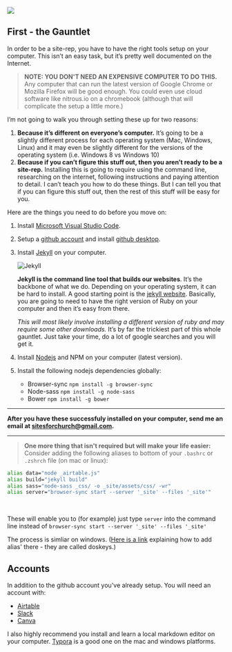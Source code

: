 
![](https://dl.dropboxusercontent.com/u/47159282/computer.jpeg)
  
## First - the Gauntlet 

In order to be a site-rep, you have to have the right tools setup on your computer.  This isn’t an easy task, but it’s pretty well documented on the Internet.

> **NOTE: YOU DON'T NEED AN EXPENSIVE COMPUTER TO DO THIS.** Any computer that can run the latest version of Google Chrome or Mozilla Firefox will be good enough.  You could even use cloud software like nitrous.io on a chromebook (although that will complicate the setup a little more.)


I’m not going to walk you through setting these up for two reasons:

1. **Because it’s different on everyone’s computer.**  It’s going to be a slightly different process for each operating system (Mac, Windows, Linux) and it may even be slightly different for the versions of the operating system (i.e. Windows 8 vs Windows 10)
2. **Because if you can’t figure this stuff out, then you aren’t ready to be a site-rep.**  Installing this is going to require using the command line, researching on the internet, following instructions and paying attention to detail.  I can’t teach you how to do these things.  But I can tell you that if you can figure this stuff out, then the rest of this stuff will be easy for you.

Here are the things you need to do before you move on:

1. Install [Microsoft Visual Studio Code](https://code.visualstudio.com).
2. Setup a [github account](http://github.com) and install [github desktop](https://desktop.github.com/).
3. Install [Jekyll](http://jekyllrb.com) on your computer. 

    ![Jekyll](http://sitesforchurch.s3.amazonaws.com/logo-2x.png)

    **Jekyll is the command line tool that builds our websites**.  It’s the backbone of what we do.  Depending on your operating system, it can be hard to install.  A good starting point is the [jekyll website](http://jekyllrb.com/docs/installation/).  Basically, you are going to need to have the right version of Ruby on your computer and then it’s easy from there.

    *This will most likely involve installing a different version of ruby and may require some other downloads.*  It’s by far the trickiest part of this whole gauntlet.  Just take your time, do a lot of google searches and you will get it.  

4. Install [Nodejs](https://nodejs.org/en/) and NPM on your computer (latest version).
5. Install the following nodejs dependencies globally:

    * Browser-sync `npm install -g browser-sync`
    * Node-sass `npm install -g node-sass`
    * Bower `npm install -g bower`


<hr>

**After you have these successfuly installed on your computer, send me an email at sitesforchurch@gmail.com.**

<hr>

> **One more thing that isn't required but will make your life easier:**
> Consider adding the following aliases to bottom of your `.bashrc` or `.zshrch` file (on mac or linux):

```bash
alias data="node _airtable.js"
alias build="jekyll build"
alias sass="node-sass _css/ -o _site/assets/css/ -wr"
alias server="browser-sync start --server '_site' --files '_site'"
```

<br>

These will enable you to (for example) just type `server` into the command line instead of `browser-sync start --server '_site' --files '_site'`

The process is simliar on windows.  ([Here is a link](http://stackoverflow.com/questions/20530996/aliases-in-windows-command-prompt) explaining how to add alias' there - they are called doskeys.)

## Accounts

In addition to the github account you've already setup.  You will need an account with:

* [Airtable](http://airtable.com)
* [Slack](http://sitesforchurch.slack.com)
* [Canva](http://canva.com)

I also highly recommend you install and learn a local markdown editor on your computer.  [Typora](http://www.typora.io/) is a good one on the mac and windows platforms.


